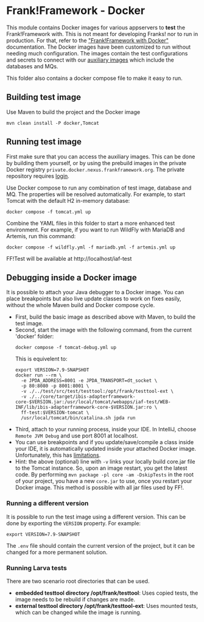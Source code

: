 # Frank!Framework - Docker

This module contains Docker images for various appservers to **test** the Frank!Framework with. This is not meant for
developing Franks! nor to run in production. For that, refer to the ["Frank!Framework with Docker"](../Docker.md)
documentation.
The Docker images have been customized to run without needing much configuration.
The images contain the test configurations and secrets to connect with
our [auxiliary images](https://github.com/ibissource/iaf-ci-images) which include the databases and MQs.

This folder also contains a docker compose file to make it easy to run.

## Building test image

Use Maven to build the project and the Docker image

```shell
mvn clean install -P docker,Tomcat
```

## Running test image

First make sure that you can access the auxiliary images. This can be done by building them yourself, or by using the
prebuild images in the private Docker registry `private.docker.nexus.frankframework.org`. The private repository
requires [login](https://docs.docker.com/engine/reference/commandline/login/).

Use Docker compose to run any combination of test image, database and MQ. The properties will be resolved automatically.
For example, to start Tomcat with the default H2 in-memory database:

```shell
docker compose -f tomcat.yml up
```

Combine the YAML files in this folder to start a more enhanced test environment.
For example, if you want to run WildFly with MariaDB and Artemis, run this command:

```shell
docker compose -f wildfly.yml -f mariadb.yml -f artemis.yml up
```

FF!Test will be available at http://localhost/iaf-test

## Debugging inside a Docker image

It is possible to attach your Java debugger to a Docker image. You can place breakpoints but also live update classes to
work on fixes easily, without the whole Maven build and Docker compose cycle.

- First, build the basic image as described above with Maven, to build the test image.
- Second, start the image with the following command, from the current 'docker' folder:
  ```shell
  docker compose -f tomcat-debug.yml up
  ```
  This is equivelent to:
  ```shell
  export VERSION=7.9-SNAPSHOT
  docker run --rm \
	-e JPDA_ADDRESS=8001 -e JPDA_TRANSPORT=dt_socket \
	-p 80:8080 -p 8001:8001 \
	-v ./../test/src/test/testtool:/opt/frank/testtool-ext \
	-v ./../core/target/ibis-adapterframework-core-$VERSION.jar:/usr/local/tomcat/webapps/iaf-test/WEB-INF/lib/ibis-adapterframework-core-$VERSION.jar:ro \
	ff-test:$VERSION-tomcat \
	/usr/local/tomcat/bin/catalina.sh jpda run
  ```
- Third, attach to your running process, inside your IDE. In IntelliJ, choose `Remote JVM Debug` and use port 8001 at
  localhost.
- You can use breakpoints and if you update/save/compile a class inside your IDE, it is automatically updated inside
  your attached Docker image. Unfortunately, this
  has [limitations](https://www.jetbrains.com/help/idea/altering-the-program-s-execution-flow.html#hotswap-limitations).
- Hint: the above (optional) line with `-v` links your locally build core.jar file to the Tomcat instance. So, upon
  an image restart, you get the latest code. By performing `mvn package -pl core -am -DskipTests` in the root of your
  project, you have a new `core.jar` to use, once you restart your Docker image. This method is possible with all jar
  files used by FF!.

### Running a different version

It is possible to run the test image using a different version.
This can be done by exporting the `VERSION` property. For example:

```shell
export VERSION=7.9-SNAPSHOT
```

The `.env` file should contain the current version of the project, but it can be changed for a more permanent solution.

### Running Larva tests

There are two scenario root directories that can be used.

- **embedded testtool directory /opt/frank/testtool**: Uses copied tests, the image needs to be rebuild if changes are
  made.
- **external testtool directory /opt/frank/testtool-ext**: Uses mounted tests, which can be changed while the image is
  running.
